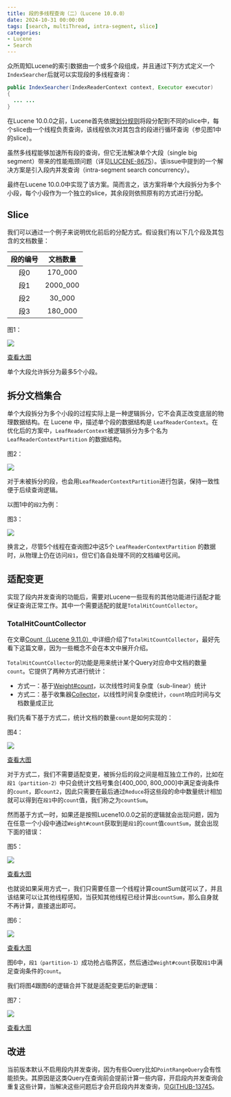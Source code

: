 ```yaml
---
title: 段的多线程查询（二）（Lucene 10.0.0）
date: 2024-10-31 00:00:00
tags: [search, multiThread, intra-segment, slice]
categories:
- Lucene
- Search
---
```


众所周知Lucene的索引数据由一个或多个段组成，并且通过下列方式定义一个`IndexSearcher`后就可以实现段的多线程查询：

```java
public IndexSearcher(IndexReaderContext context, Executor executor)
{ 
  ... ...
}
```

在Lucene 10.0.0之前，Lucene首先依据[划分规则](https://www.amazingkoala.com.cn/Lucene/Search/2023/0626/段的多线程查询（一）/#例子)将段分配到不同的slice中，每个slice由一个线程负责查询，该线程依次对其包含的段进行循环查询（参见图1中的slice）。

虽然多线程能够加速所有段的查询，但它无法解决单个大段（single big segment）带来的性能瓶颈问题（详见[LUCENE-8675](https://github.com/apache/lucene/issues/9721)）。该issue中提到的一个解决方案是引入段内并发查询（intra-segment search concurrency）。

最终在Lucene 10.0.0中实现了该方案。简而言之，该方案将单个大段拆分为多个小段，每个小段作为一个独立的slice，其余段则依照原有的方式进行分配。

## Slice

我们可以通过一个例子来说明优化前后的分配方式。假设我们有以下几个段及其包含的文档数量：

| 段的编号 | 文档数量 |
| :------: | :------: |
|   段0    | 170_000  |
|   段1    | 2000_000 |
|   段2    |  30_000  |
|   段3    | 180_000  |


图1：

<img src="http://www.amazingkoala.com.cn/uploads/lucene/Search/段的多线程查询/段的多线程查询（二）/1.png"   width="">

[查看大图](http://www.amazingkoala.com.cn/uploads/lucene/Search/段的多线程查询/段的多线程查询（二）/slice.html)

单个大段允许拆分为最多5个小段。

## 拆分文档集合

单个大段拆分为多个小段的过程实际上是一种逻辑拆分，它不会真正改变底层的物理数据结构。在 Lucene 中，描述单个段的数据结构是 `LeafReaderContext`。在优化后的方案中，`LeafReaderContext`被逻辑拆分为多个名为 `LeafReaderContextPartition` 的数据结构。

图2：

<img src="http://www.amazingkoala.com.cn/uploads/lucene/Search/段的多线程查询/段的多线程查询（二）/2.png"   width="">

对于未被拆分的段，也会用`LeafReaderContextPartition`进行包装，保持一致性便于后续查询逻辑。

以图1中的`段2`为例：

图3：

<img src="http://www.amazingkoala.com.cn/uploads/lucene/Search/段的多线程查询/段的多线程查询（二）/3.png"   width="">

换言之，尽管5个线程在查询图2中这5个 `LeafReaderContextPartition` 的数据时，从物理上仍在访问`段1`，但它们各自处理不同的文档编号区间。

## 适配变更

实现了段内并发查询的功能后，需要对Lucene一些现有的其他功能进行适配才能保证查询正常工作。其中一个需要适配的就是`TotalHitCountCollector`。

### TotalHitCountCollector

在文章[Count（Lucene 9.11.0）](https://www.amazingkoala.com.cn/Lucene/Search/2024/1010/Count/)中详细介绍了`TotalHitCountCollector`，最好先看下这篇文章，因为一些概念不会在本文中展开介绍。

`TotalHitCountCollector`的功能是用来统计某个Query对应命中文档的数量`count`。它提供了两种方式进行统计：

- 方式一：基于[Weight#count](https://www.amazingkoala.com.cn/Lucene/Search/2024/1010/Count/#次线性时间复杂度的query)，以次线性时间复杂度（sub-linear）统计
- 方式二：基于收集器[Collector](https://www.amazingkoala.com.cn/Lucene/Search/2019/0812/Collector（一）/)，以线性时间复杂度统计，`count`响应时间与文档数量成正比

我们先看下基于方式二，统计文档的数量`count`是如何实现的：

图4：

<img src="http://www.amazingkoala.com.cn/uploads/lucene/Search/段的多线程查询/段的多线程查询（二）/4.png"   width="">

[查看大图](http://www.amazingkoala.com.cn/uploads/lucene/Search/段的多线程查询/段的多线程查询（二）/collector.html)

对于方式二，我们不需要适配变更，被拆分后的段之间是相互独立工作的，比如在`段1（partition-2）`中只会统计文档号集合[400_000, 800_000]中满足查询条件的`count`，即`count2`，因此只需要在最后通过`Reduce`将这些段的命中数量统计相加就可以得到在`段1`中的`count`值，我们称之为`countSum`。

然而基于方式一时，如果还是按照Lucene10.0.0之前的逻辑就会出现问题，因为在任意一个小段中通过`Weight#count`获取到是`段1`的`count`值`countSum`，就会出现下面的错误：

图5：

<img src="http://www.amazingkoala.com.cn/uploads/lucene/Search/段的多线程查询/段的多线程查询（二）/5.png"   width="">

[查看大图](http://www.amazingkoala.com.cn/uploads/lucene/Search/段的多线程查询/段的多线程查询（二）/collectorerror.html)

也就说如果采用方式一，我们只需要任意一个线程计算countSum就可以了，并且该结果可以让其他线程感知，当获知其他线程已经计算出`countSum`，那么自身就不再计算，直接退出即可。

图6：

<img src="http://www.amazingkoala.com.cn/uploads/lucene/Search/段的多线程查询/段的多线程查询（二）/6.png"   width="">

[查看大图](http://www.amazingkoala.com.cn/uploads/lucene/Search/段的多线程查询/段的多线程查询（二）/collectorright.html)

图6中，`段1（partition-1）`成功抢占临界区，然后通过`Weight#count`获取`段1`中满足查询条件的`count`。

我们将图4跟图6的逻辑合并下就是适配变更后的新逻辑：

图7：

<img src="http://www.amazingkoala.com.cn/uploads/lucene/Search/段的多线程查询/段的多线程查询（二）/7.png"   width="">

[查看大图](http://www.amazingkoala.com.cn/uploads/lucene/Search/段的多线程查询/段的多线程查询（二）/change.html)

## 改进

当前版本默认不启用段内并发查询，因为有些Query比如`PointRangeQuery`会有性能损失。其原因是这类Query在查询前会提前计算一些内容，开启段内并发查询会重复这些计算，当解决这些问题后才会开启段内并发查询，见[GITHUB-13745](https://github.com/apache/lucene/issues/13745)。
